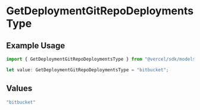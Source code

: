 # GetDeploymentGitRepoDeploymentsType

## Example Usage

```typescript
import { GetDeploymentGitRepoDeploymentsType } from "@vercel/sdk/models/operations";

let value: GetDeploymentGitRepoDeploymentsType = "bitbucket";
```

## Values

```typescript
"bitbucket"
```